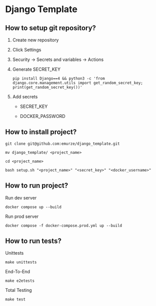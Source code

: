 # Django Template

## How to setup git repository?

1. Create new repository

2. Click Settings

3. Security -> Secrets and variables -> Actions

4. Generate SECRET_KEY
    ```
    pip install Django==4 && python3 -c 'from django.core.management.utils import get_random_secret_key; print(get_random_secret_key())'
    ```
5. Add secrets

   - SECRET_KEY

   - DOCKER_PASSWORD


## How to install project?

```
git clone git@github.com:emurze/django_template.git
```

```
mv django_template/ <project_name>
```

```
cd <project_name>
```

```
bash setup.sh "<project_name>" "<secret_key>" "<docker_username>"
```

## How to run project?

Run dev server

```
docker compose up --build
```

Run prod server

```
docker compose -f docker-compose.prod.yml up --build
```


## How to run tests?

Unittests
```
make unittests
```

End-To-End
```
make e2etests
```

Total Testing
```
make test
```
